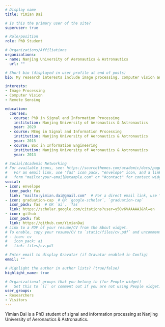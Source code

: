 ```yaml
---
# Display name
title: Yimian Dai

# Is this the primary user of the site?
superuser: true

# Role/position
role: PhD Student 

# Organizations/Affiliations
organizations:
- name: Nanjing University of Aeronautics & Astronautics
  url: ""

# Short bio (displayed in user profile at end of posts)
bio: My research interests include image processing, computer vision and remote sensing.

interests:
- Image Processing
- Computer Vision
- Remote Sensing

education:
  courses:
  - course: PhD in Signal and Information Processing
    institution: Nanjing University of Aeronautics & Astronautics
    year: 2020
  - course: MEng in Signal and Information Processing
    institution: Nanjing University of Aeronautics & Astronautics
    year: 2015
  - course: BSc in Information Engineering
    institution: Nanjing University of Aeronautics & Astronautics
    year: 2013

# Social/Academic Networking
# For available icons, see: https://sourcethemes.com/academic/docs/page-builder/#icons
#   For an email link, use "fas" icon pack, "envelope" icon, and a link in the
#   form "mailto:your-email@example.com" or "#contact" for contact widget.
social:
- icon: envelope
  icon_pack: fas
  link: "mailto:yimian.dai@gmail.com"  # For a direct email link, use "mailto:test@example.org".
- icon: graduation-cap  # OR `google-scholar`, `graduation-cap`
  icon_pack: fas  # OR `ai`, `fas`
  link: https://scholar.google.com/citations?user=y5Ov6VAAAAAJ&hl=en
- icon: github
  icon_pack: fab
  link: https://github.com/YimianDai
# Link to a PDF of your resume/CV from the About widget.
# To enable, copy your resume/CV to `static/files/cv.pdf` and uncomment the lines below.
# - icon: cv
#   icon_pack: ai
#   link: files/cv.pdf

# Enter email to display Gravatar (if Gravatar enabled in Config)
email: ""

# Highlight the author in author lists? (true/false)
highlight_name: true

# Organizational groups that you belong to (for People widget)
#   Set this to `[]` or comment out if you are not using People widget.
user_groups:
- Researchers
- Visitors
---
```


Yimian Dai is a PhD student of signal and information processing at Nanjing University of Aeronautics & Astronautics. 

